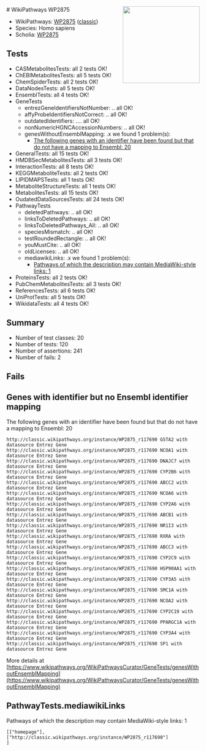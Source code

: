 <img style="float: right; width: 200px" src="https://upload.wikimedia.org/wikipedia/commons/thumb/8/83/Wplogo_with_text_500.png/640px-Wplogo_with_text_500.png" />
# WikiPathways WP2875

* WikiPathways: [WP2875](https://wikipathways.org/pathways/WP2875) ([classic](https://classic.wikipathways.org/instance/WP2875))
* Species: Homo sapiens
* Scholia: [WP2875](https://scholia.toolforge.org/wikipathways/WP2875)
## Tests
* CASMetabolitesTests: all 2 tests OK!
* ChEBIMetabolitesTests: all 5 tests OK!
* ChemSpiderTests: all 2 tests OK!
* DataNodesTests: all 5 tests OK!
* EnsemblTests: all 4 tests OK!
* GeneTests
    * entrezGeneIdentifiersNotNumber: .. all OK!
    * affyProbeIdentifiersNotCorrect: .. all OK!
    * outdatedIdentifiers: .... all OK!
    * nonNumericHGNCAccessionNumbers: .. all OK!
    * genesWithoutEnsemblMapping: .x we found 1 problem(s):
        * [The following genes with an identifier have been found but that do not have a mapping to Ensembl: 20](#c4e5432c)
* GeneralTests: all 15 tests OK!
* HMDBSecMetabolitesTests: all 3 tests OK!
* InteractionTests: all 8 tests OK!
* KEGGMetaboliteTests: all 2 tests OK!
* LIPIDMAPSTests: all 1 tests OK!
* MetaboliteStructureTests: all 1 tests OK!
* MetabolitesTests: all 15 tests OK!
* OudatedDataSourcesTests: all 24 tests OK!
* PathwayTests
    * deletedPathways: .. all OK!
    * linksToDeletedPathways: .. all OK!
    * linksToDeletedPathways_All: .. all OK!
    * speciesMismatch: .. all OK!
    * testRoundedRectangle: .. all OK!
    * youMustCite: .. all OK!
    * oldLicenses: .. all OK!
    * mediawikiLinks: .x we found 1 problem(s):
        * [Pathways of which the description may contain MediaWiki-style links: 1](#da69cf45)
* ProteinsTests: all 2 tests OK!
* PubChemMetabolitesTests: all 3 tests OK!
* ReferencesTests: all 6 tests OK!
* UniProtTests: all 5 tests OK!
* WikidataTests: all 4 tests OK!


## Summary

* Number of test classes: 20
* Number of tests: 120
* Number of assertions: 241
* Number of fails: 2

## Fails

<a name="c4e5432c" />

## Genes with identifier but no Ensembl identifier mapping

The following genes with an identifier have been found but that do not have a mapping to Ensembl: 20
```
http://classic.wikipathways.org/instance/WP2875_r117690 GSTA2 with datasource Entrez Gene
http://classic.wikipathways.org/instance/WP2875_r117690 NCOA1 with datasource Entrez Gene
http://classic.wikipathways.org/instance/WP2875_r117690 DNAJC7 with datasource Entrez Gene
http://classic.wikipathways.org/instance/WP2875_r117690 CYP2B6 with datasource Entrez Gene
http://classic.wikipathways.org/instance/WP2875_r117690 ABCC2 with datasource Entrez Gene
http://classic.wikipathways.org/instance/WP2875_r117690 NCOA6 with datasource Entrez Gene
http://classic.wikipathways.org/instance/WP2875_r117690 CYP2A6 with datasource Entrez Gene
http://classic.wikipathways.org/instance/WP2875_r117690 ABCB1 with datasource Entrez Gene
http://classic.wikipathways.org/instance/WP2875_r117690 NR1I3 with datasource Entrez Gene
http://classic.wikipathways.org/instance/WP2875_r117690 RXRA with datasource Entrez Gene
http://classic.wikipathways.org/instance/WP2875_r117690 ABCC3 with datasource Entrez Gene
http://classic.wikipathways.org/instance/WP2875_r117690 CYP2C9 with datasource Entrez Gene
http://classic.wikipathways.org/instance/WP2875_r117690 HSP90AA1 with datasource Entrez Gene
http://classic.wikipathways.org/instance/WP2875_r117690 CYP3A5 with datasource Entrez Gene
http://classic.wikipathways.org/instance/WP2875_r117690 SMC1A with datasource Entrez Gene
http://classic.wikipathways.org/instance/WP2875_r117690 NCOA2 with datasource Entrez Gene
http://classic.wikipathways.org/instance/WP2875_r117690 CYP2C19 with datasource Entrez Gene
http://classic.wikipathways.org/instance/WP2875_r117690 PPARGC1A with datasource Entrez Gene
http://classic.wikipathways.org/instance/WP2875_r117690 CYP3A4 with datasource Entrez Gene
http://classic.wikipathways.org/instance/WP2875_r117690 SP1 with datasource Entrez Gene
```

More details at [https://www.wikipathways.org/WikiPathwaysCurator/GeneTests/genesWithoutEnsemblMapping](https://www.wikipathways.org/WikiPathwaysCurator/GeneTests/genesWithoutEnsemblMapping)

<a name="da69cf45" />

## PathwayTests.mediawikiLinks

Pathways of which the description may contain MediaWiki-style links: 1
```
[["homepage"],
["http://classic.wikipathways.org/instance/WP2875_r117690"]
]
```

